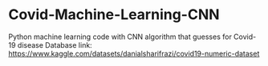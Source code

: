 # Covid-Machine-Learning-CNN
 Python machine learning code with CNN algorithm that guesses for Covid-19 disease
Database link: https://www.kaggle.com/datasets/danialsharifrazi/covid19-numeric-dataset
